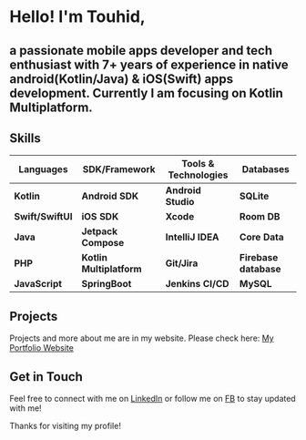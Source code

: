 # Hello! I'm Touhid, 
## a passionate mobile apps developer and tech enthusiast with 7+ years of experience in native android(Kotlin/Java) & iOS(Swift) apps development. Currently I am focusing on Kotlin Multiplatform. 

## Skills
|         Languages      |  SDK/Framework            |  Tools & Technologies  | Databases              |
|------------------------|---------------------------|------------------------|------------------------|
| **Kotlin**             | **Android SDK**           | **Android Studio**     |**SQLite**              |
| **Swift/SwiftUI**      | **iOS SDK**               | **Xcode**              |**Room DB**             |
| **Java**               | **Jetpack Compose**       | **IntelliJ IDEA**      |**Core Data**           |
| **PHP**                | **Kotlin Multiplatform**  | **Git/Jira**           |**Firebase database**   |
| **JavaScript**         | **SpringBoot**            | **Jenkins CI/CD**      |**MySQL**               |


## Projects
Projects and more about me are in my website. Please check here: [My Portfolio Website](https://touhidtech.com)

## Get in Touch
Feel free to connect with me on [LinkedIn](https://www.linkedin.com/in/touhid1010) or follow me on [FB](https://fb.com/touhidapps) to stay updated with me!

Thanks for visiting my profile!
